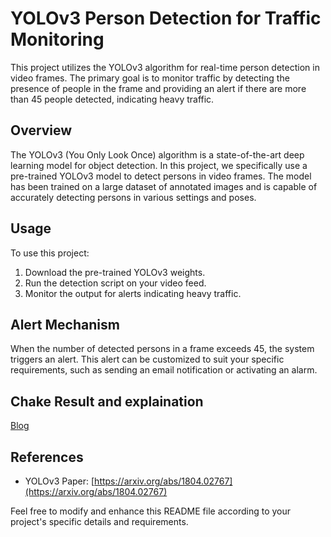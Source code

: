 # YOLOv3 Person Detection for Traffic Monitoring

This project utilizes the YOLOv3 algorithm for real-time person detection in video frames. The primary goal is to monitor traffic by detecting the presence of people in the frame and providing an alert if there are more than 45 people detected, indicating heavy traffic.

## Overview
The YOLOv3 (You Only Look Once) algorithm is a state-of-the-art deep learning model for object detection. In this project, we specifically use a pre-trained YOLOv3 model to detect persons in video frames. The model has been trained on a large dataset of annotated images and is capable of accurately detecting persons in various settings and poses.

## Usage
To use this project:
1. Download the pre-trained YOLOv3 weights.
2. Run the detection script on your video feed.
3. Monitor the output for alerts indicating heavy traffic.

## Alert Mechanism
When the number of detected persons in a frame exceeds 45, the system triggers an alert. This alert can be customized to suit your specific requirements, such as sending an email notification or activating an alarm.

## Chake Result and explaination
[Blog](https://medium.com/@karanpadariya96/multiple-object-detections-in-real-time-using-yolo-algorithm-9db073cce140)

## References
- YOLOv3 Paper: [https://arxiv.org/abs/1804.02767](https://arxiv.org/abs/1804.02767)

Feel free to modify and enhance this README file according to your project's specific details and requirements.
